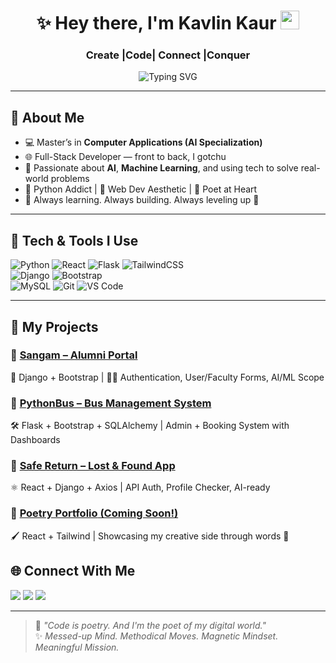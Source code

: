 <h1 align="center">✨ Hey there, I'm Kavlin Kaur <img src="https://media.giphy.com/media/hvRJCLFzcasrR4ia7z/giphy.gif" width="30px"/></h1>
<h3 align="center"> Create |Code| Connect |Conquer</h3>

<p align="center">
  <img src="https://readme-typing-svg.herokuapp.com?font=Fira+Code&weight=700&size=22&pause=1000&color=E272E5&center=true&vCenter=true&multiline=true&width=600&height=80&lines=Crafting+Code+%F0%9F%94%A5;Building+Dreams+%F0%9F%A7%9C%E2%99%82%EF%B8%8F;One+Line+at+a+Time+%F0%9F%92%BB" alt="Typing SVG" />
</p>

---

## 🌸 About Me
- 💻 Master’s in **Computer Applications (AI Specialization)**
- 🌐 Full-Stack Developer — front to back, I gotchu
- 🧠 Passionate about **AI**, **Machine Learning**, and using tech to solve real-world problems
- 🐍 Python Addict | 🎨 Web Dev Aesthetic | 📝 Poet at Heart
- 🎯 Always learning. Always building. Always leveling up 💫

---

## 🔮 Tech & Tools I Use

![Python](https://img.shields.io/badge/-Python-black?style=for-the-badge&logo=python) 
![React](https://img.shields.io/badge/-React-20232A?style=for-the-badge&logo=react) 
![Flask](https://img.shields.io/badge/-Flask-black?style=for-the-badge&logo=flask) 
![TailwindCSS](https://img.shields.io/badge/-Tailwind-06B6D4?style=for-the-badge&logo=tailwindcss)  
![Django](https://img.shields.io/badge/-Django-092E20?style=for-the-badge&logo=django) 
![Bootstrap](https://img.shields.io/badge/-Bootstrap-purple?style=for-the-badge&logo=bootstrap)  
![MySQL](https://img.shields.io/badge/-MySQL-black?style=for-the-badge&logo=mysql) 
![Git](https://img.shields.io/badge/-Git-F05032?style=for-the-badge&logo=git) 
![VS Code](https://img.shields.io/badge/-VS%20Code-007ACC?style=for-the-badge&logo=visual-studio-code)

---

## 🧩 My Projects

### 🚀 [**Sangam – Alumni Portal**](#)
🔗 Django + Bootstrap | 🧑‍🎓 Authentication, User/Faculty Forms, AI/ML Scope

### 🚌 [**PythonBus – Bus Management System**](#)
🛠️ Flask + Bootstrap + SQLAlchemy | Admin + Booking System with Dashboards

### 🔐 [**Safe Return – Lost & Found App**](#)
⚛️ React + Django + Axios | API Auth, Profile Checker, AI-ready

### 🌈 [**Poetry Portfolio** (Coming Soon!)](#)
🖌️ React + Tailwind | Showcasing my creative side through words 📝



## 🌐 Connect With Me

<a href="www.linkedin.com/in/kavlin-kaur"><img src="https://img.shields.io/badge/-LinkedIn-blue?style=flat-square&logo=linkedin&logoColor=white"/></a>
<a href="kavlinkaur2907@gmail.com"><img src="https://img.shields.io/badge/-Email-%23D14836?style=flat-square&logo=gmail&logoColor=white"/></a>
<a href="https://instagram.com/k_kavlin"><img src="https://img.shields.io/badge/-Instagram-E1306C?style=flat-square&logo=instagram&logoColor=white"/></a>

---

> 🧠 *"Code is poetry. And I'm the poet of my digital world."*  
> ✨ *Messed-up Mind. Methodical Moves. Magnetic Mindset. Meaningful Mission.*



